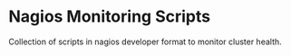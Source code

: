 Nagios Monitoring Scripts
===========

Collection of scripts in nagios developer format to monitor cluster health.



